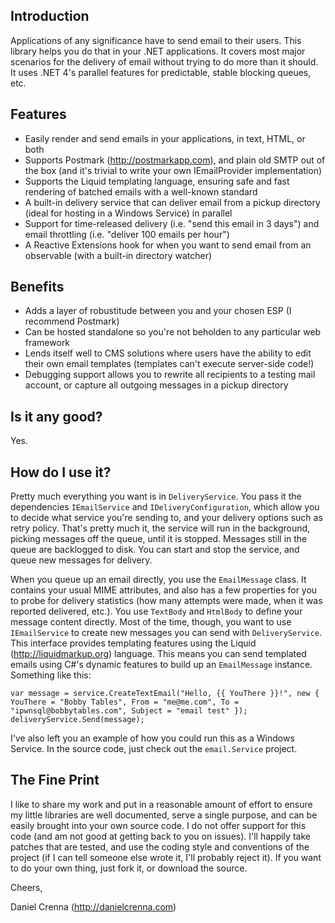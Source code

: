 Introduction
------------
Applications of any significance have to send email to their users. This library helps you do that in your
.NET applications. It covers most major scenarios for the delivery of email without trying to do more than it should.
It uses .NET 4's parallel features for predictable, stable blocking queues, etc.

Features
--------
- Easily render and send emails in your applications, in text, HTML, or both
- Supports Postmark (http://postmarkapp.com), and plain old SMTP out of the box (and it's trivial to write your own IEmailProvider implementation)
- Supports the Liquid templating language, ensuring safe and fast rendering of batched emails with a well-known standard
- A built-in delivery service that can deliver email from a pickup directory (ideal for hosting in a Windows Service) in parallel
- Support for time-released delivery (i.e. "send this email in 3 days") and email throttling (i.e. "deliver 100 emails per hour")
- A Reactive Extensions hook for when you want to send email from an observable (with a built-in directory watcher)

Benefits
--------
- Adds a layer of robustitude between you and your chosen ESP (I recommend Postmark)
- Can be hosted standalone so you're not beholden to any particular web framework
- Lends itself well to CMS solutions where users have the ability to edit their own email templates (templates can't execute server-side code!)
- Debugging support allows you to rewrite all recipients to a testing mail account, or capture all outgoing messages in a pickup directory

Is it any good?
---------------
Yes.

How do I use it?
----------------
Pretty much everything you want is in `DeliveryService`. You pass it the dependencies `IEmailService` and `IDeliveryConfiguration`, which allow you
to decide what service you're sending to, and your delivery options such as retry policy. That's pretty much it, the service will run in the background,
picking messages off the queue, until it is stopped. Messages still in the queue are backlogged to disk. You can start and stop the service, and queue
new messages for delivery.

When you queue up an email directly, you use the `EmailMessage` class. It contains your usual MIME attributes, and also has a few properties
for you to probe for delivery statistics (how many attempts were made, when it was reported delivered, etc.). You use `TextBody` and `HtmlBody` to define your
message content directly. Most of the time, though, you want to use `IEmailService` to create new messages you can send with `DeliveryService`. 
This interface provides templating features using the Liquid (http://liquidmarkup.org) language. This means you can send templated emails using C#'s dynamic 
features to build up an `EmailMessage` instance. Something like this:

```
var message = service.CreateTextEmail("Hello, {{ YouThere }}!", new { YouThere = "Bobby Tables", From = "me@me.com", To = "ipwnsql@bobbytables.com", Subject = "email test" });
deliveryService.Send(message);
```

I've also left you an example of how you could run this as a Windows Service. In the source code, just check out the `email.Service` project.

The Fine Print
--------------
I like to share my work and put in a reasonable amount of effort to ensure my little libraries are well documented, serve a single purpose,
and can be easily brought into your own source code. I do not offer support for this code (and am not good at getting back to you on issues). 
I'll happily take patches that are tested, and use the coding style and conventions of the project (if I can tell someone else wrote it, I'll 
probably reject it). If you want to do your own thing, just fork it, or download the source.

Cheers,

Daniel Crenna
(http://danielcrenna.com)

